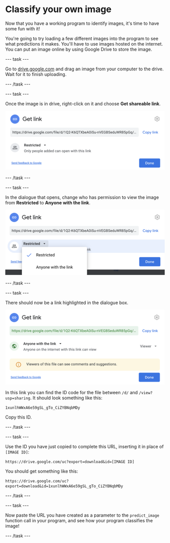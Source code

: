 # Classify your own image
Now that you have a working program to identify images, it's time to have some fun with it!

You're going to try loading a few different images into the program to see what predictions it makes. You'll have to use images hosted on the internet. You can put an image online by using Google Drive to store the image.

--- task ---

Go to [drive.google.com](https://drive.google.com/) and drag an image from your computer to the drive. Wait for it to finish uploading.

--- /task ---


--- task ---

Once the image is in drive, right-click on it and choose **Get shareable link**. 

![The Google Drive 'Get link' dialogue.](images/get_shareable_link.png)

--- /task ---

--- task ---

In the dialogue that opens, change who has permission to view the image from **Restricted** to **Anyone with the link**.

![The Google Drive 'Get link' dialogue, with the permissions menu open.](images/link_permissions.png)

--- /task ---

--- task ---

There should now be a link highlighted in the dialogue box.

![The Google Drive 'Get link' dialogue, showing that anyone with the link can access the file. The link to the file is highlighted.](images/link_updated.png)

In this link you can find the ID code for the file between `/d/` and `/view?usp=sharing`. It should look something like this:

```
1xunlhWWxA6e59gSL_gTo_CiZYBNqbMDy
```

Copy this ID.

--- /task ---

--- task ---

Use the ID you have just copied to complete this URL, inserting it in place of `[IMAGE ID]`:

```
https://drive.google.com/uc?export=download&id=[IMAGE ID]
```

You should get something like this:

```
https://drive.google.com/uc?export=download&id=1xunlhWWxA6e59gSL_gTo_CiZYBNqbMDy
```

--- /task ---

--- task ---

Now paste the URL you have created as a parameter to the `predict_image` function call in your program, and see how your program classifies the image!

--- /task ---
